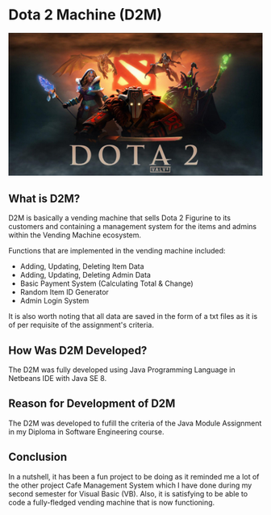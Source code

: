 <h1>Dota 2 Machine (D2M)</h1>

<img src="dotalogo.jpg" alt="dotalogo.jpg">

<h2>What is D2M?</h2>
<p>D2M is basically a vending machine that sells Dota 2 Figurine to its customers and containing a management system for the items and admins within the Vending Machine ecosystem. 
   <p>Functions that are implemented in the vending machine included:</p>
  <ul>
    <li>Adding, Updating, Deleting Item Data</li>
    <li>Adding, Updating, Deleting Admin Data</li>
    <li>Basic Payment System (Calculating Total & Change)</li>
    <li>Random Item ID Generator</li>
    <li>Admin Login System</li>
  </ul>
  It is also worth noting that all data are saved in the form of a txt files as it is of per requisite of the assignment's criteria.
</p>

<h2>How Was D2M Developed?</h2>
<p>The D2M was fully developed using Java Programming Language in Netbeans IDE with Java SE 8.</p>

<h2>Reason for Development of D2M</h2>
<p>The D2M was developed to fufill the criteria of the Java Module Assignment in my Diploma in Software Engineering course.</p>

<h2>Conclusion</h2>
<p>In a nutshell, it has been a fun project to be doing as it reminded me a lot of the other project Cafe Management System which 
   I have done during my second semester for Visual Basic (VB). Also, it is satisfying to be able to code a fully-fledged vending 
   machine that is now functioning.
 </p>

